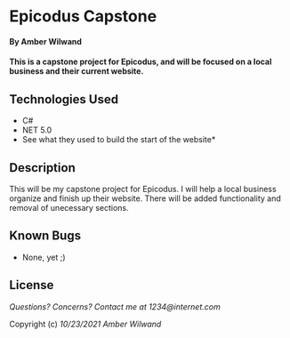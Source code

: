 # Epicodus Capstone

#### By **Amber Wilwand**

#### This is a capstone project for Epicodus, and will be focused on a local business and their current website.

## Technologies Used

- C#
- NET 5.0
- See what they used to build the start of the website\*

## Description

This will be my capstone project for Epicodus. I will help a local business organize and finish up their website. There will be added functionality and removal of unecessary sections.

## Known Bugs

- None, yet ;)

## License

_Questions? Concerns? Contact me at 1234@internet.com_

Copyright (c) _10/23/2021_ _Amber Wilwand_
